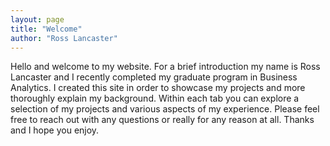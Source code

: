 ```yaml
---
layout: page
title: "Welcome"
author: "Ross Lancaster"
---
```


Hello and welcome to my website. For a brief introduction my name is Ross Lancaster and I recently completed my graduate program in Business Analytics.
I created this site in order to showcase my projects and more thoroughly explain my background. Within each tab you can explore a selection of my projects
and various aspects of my experience. Please feel free to reach out with any questions or really for any reason at all. Thanks and I hope you enjoy. 

